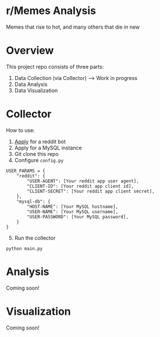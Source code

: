# r/Memes Analysis
Memes that rise to hot, and many others that die in new

# Overview
This project repo consists of three parts:
1. Data Collection (via Collector)  --> Work in progress
2. Data Analysis
3. Data Visualization

# Collector
How to use:
1. <a href = "https://www.reddit.com/prefs/apps">Apply</a> for a reddit bot
2. Apply for a MySQL instance
3. Git clone this repo
4. Configure ```config.py```
```
USER_PARAMS = {
    "reddit": {
        "USER-AGENT": [Your reddit app user agent],
        "CLIENT-ID": [Your reddit app client id],
        "CLIENT-SECRET": [Your reddit app client secret],
    },
    "mysql-db": {
        "HOST-NAME": [Your MySQL hostname],
        "USER-NAME": [Your MySQL username],
        "USER-PASSWORD": [Your MySQL password],
    }
}
```
5. Run the collector
```
python main.py
```

# Analysis
Coming soon!

# Visualization
Coming soon!
